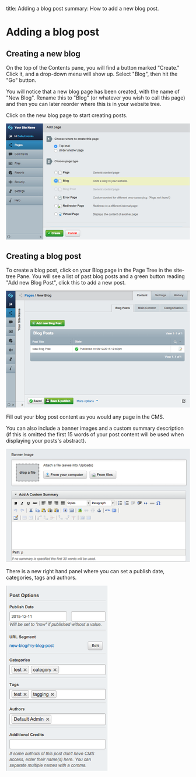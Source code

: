 title: Adding a blog post
summary: How to add a new blog post.

# Adding a blog post

## Creating a new blog

On the top of the Contents pane, you will find a button marked "Create."  Click it, and a drop-down menu will show up. Select "Blog", then hit the "Go" button.

You will notice that a new blog page has been created, with the name of "New Blog". Rename this to "Blog" (or whatever you wish to call this page) and then you can later reorder where this is in your website tree.

Click on the new blog page to start creating posts.

![Adding a blog](_images/blogging-add-blog.png)

## Creating a blog post

To create a blog post, click on your Blog page in the Page Tree in the site-tree Pane. You will see a list of past blog posts and a green button reading "Add new Blog Post", click this to add a new post.

![Adding a blog post](_images/blogging-add-blog-post.png)

Fill out your blog post content as you would any page in the CMS. 

You can also include a banner images and a custom summary description (if this is omitted the first 15 words of your post content will be used when displaying your posts's abstract).

![Banner image and summary](_images/blogging-banner-summary.png)

There is a new right hand panel where you can set a publish date, categories, tags and authors.

![Setting blog options](_images/blogging-options.png)